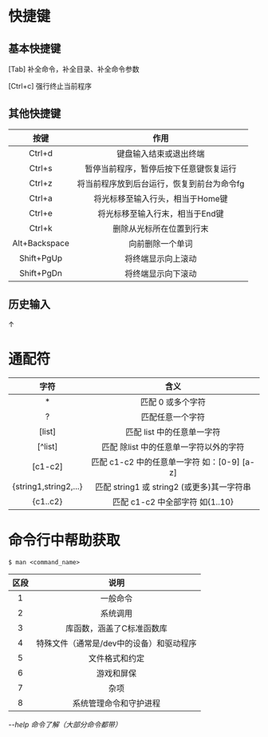 # 快捷键
## 基本快捷键
[Tab] 补全命令，补全目录、补全命令参数

[Ctrl+c] 强行终止当前程序
## 其他快捷键
| 按键 | 作用 |
| :----: | :----: |
| Ctrl+d | 键盘输入结束或退出终端 |
| Ctrl+s | 暂停当前程序，暂停后按下任意键恢复运行 |
| Ctrl+z | 将当前程序放到后台运行，恢复到前台为命令fg |
| Ctrl+a | 将光标移至输入行头，相当于Home键 |
| Ctrl+e | 将光标移至输入行末，相当于End键 |
| Ctrl+k | 删除从光标所在位置到行末 |
| Alt+Backspace | 向前删除一个单词 |
| Shift+PgUp | 将终端显示向上滚动 |
| Shift+PgDn | 将终端显示向下滚动 |
## 历史输入
↑
# 通配符
| 字符 | 含义 |
| :----: | :----: |
| * | 匹配 0 或多个字符 |
| ? | 匹配任意一个字符 |
| [list] | 匹配 list 中的任意单一字符 |
| [^list] | 匹配 除list 中的任意单一字符以外的字符 |
| [c1-c2] | 匹配 c1-c2 中的任意单一字符 如：[0-9] [a-z] |
| {string1,string2,...} | 匹配 string1 或 string2 (或更多)其一字符串 |
| {c1..c2} | 匹配 c1-c2 中全部字符 如{1..10} |
# 命令行中帮助获取
```linux
$ man <command_name>
```
| 区段 | 说明 |
| :----: | :----: |
| 1 | 一般命令 |
| 2 | 系统调用 |
| 3 | 库函数，涵盖了C标准函数库 |
| 4 | 特殊文件（通常是/dev中的设备）和驱动程序 |
| 5 | 文件格式和约定 |
| 6 | 游戏和屏保 |
| 7 | 杂项 |
| 8 | 系统管理命令和守护进程 |

*--help 命令了解（大部分命令都带）*